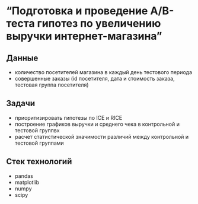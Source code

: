 # “Подготовка и проведение A/B-теста гипотез по увеличению выручки интернет-магазина”

## Данные
- количество посетителей магазина в каждый день тестового периода
- совершенные заказы (id посетителя, дата и стоимость заказа, тестовая группа посетителя)

## Задачи
- приоритизировать гипотезы по ICE и RICE
- построение графиков выручки и среднего чека в контрольной и тестовой группвх
- расчет статистической значимости различий между контрольной и тестовой группами

## Стек технологий
- pandas
- matplotlib
- numpy
- scipy
